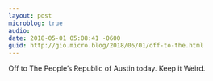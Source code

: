 ```yaml
---
layout: post
microblog: true
audio: 
date: 2018-05-01 05:08:41 -0600
guid: http://gio.micro.blog/2018/05/01/off-to-the.html
---
```

Off to The People’s Republic of Austin today. Keep it Weird.
